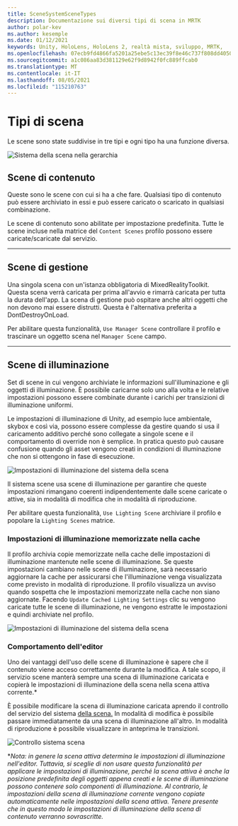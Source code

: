 ```yaml
---
title: SceneSystemSceneTypes
description: Documentazione sui diversi tipi di scena in MRTK
author: polar-kev
ms.author: kesemple
ms.date: 01/12/2021
keywords: Unity, HoloLens, HoloLens 2, realtà mista, sviluppo, MRTK,
ms.openlocfilehash: 07ecb9fd4866fa5201a25ebe5c13ec39f8e46c737f808dd4050251f15e66a98d
ms.sourcegitcommit: a1c086aa83d381129e62f9d8942f0fc889ffcab0
ms.translationtype: MT
ms.contentlocale: it-IT
ms.lasthandoff: 08/05/2021
ms.locfileid: "115210763"
---
```

# <a name="scene-types"></a>Tipi di scena

Le scene sono state suddivise in tre tipi e ogni tipo ha una funzione diversa.

![Sistema della scena nella gerarchia](../images/scene-system/MRTK_SceneSystemEditorSceneHierarchy.PNG)

## <a name="content-scenes"></a>Scene di contenuto

Queste sono le scene con cui si ha a che fare. Qualsiasi tipo di contenuto può essere archiviato in essi e può essere caricato o scaricato in qualsiasi combinazione.

Le scene di contenuto sono abilitate per impostazione predefinita. Tutte le scene incluse nella matrice del `Content Scenes` profilo possono essere caricate/scaricate dal servizio.

___

## <a name="manager-scenes"></a>Scene di gestione

Una singola scena con un'istanza obbligatoria di MixedRealityToolkit. Questa scena verrà caricata per prima all'avvio e rimarrà caricata per tutta la durata dell'app. La scena di gestione può ospitare anche altri oggetti che non devono mai essere distrutti. Questa è l'alternativa preferita a DontDestroyOnLoad.

Per abilitare questa funzionalità, `Use Manager Scene` controllare il profilo e trascinare un oggetto scena nel `Manager Scene` campo.

___

## <a name="lighting-scenes"></a>Scene di illuminazione

Set di scene in cui vengono archiviate le informazioni sull'illuminazione e gli oggetti di illuminazione. È possibile caricarne solo uno alla volta e le relative impostazioni possono essere combinate durante i carichi per transizioni di illuminazione uniformi.

Le impostazioni di illuminazione di Unity, ad esempio luce ambientale, skybox e così via, possono essere complesse da gestire quando si usa il caricamento additivo perché sono collegate a singole scene e il comportamento di override non è semplice. In pratica questo può causare confusione quando gli asset vengono creati in condizioni di illuminazione che non si ottengono in fase di esecuzione.

![Impostazioni di illuminazione del sistema della scena](../images/scene-system/MRTK_SceneSystemLightingSettings.PNG)

Il sistema scene usa scene di illuminazione per garantire che queste impostazioni rimangano coerenti indipendentemente dalle scene caricate o attive, sia in modalità di modifica che in modalità di riproduzione.

Per abilitare questa funzionalità, `Use Lighting Scene` archiviare il profilo e popolare la `Lighting Scenes` matrice.

### <a name="cached-lighting-settings"></a>Impostazioni di illuminazione memorizzate nella cache

Il profilo archivia copie memorizzate nella cache delle impostazioni di illuminazione mantenute nelle scene di illuminazione. Se queste impostazioni cambiano nelle scene di illuminazione, sarà necessario aggiornare la cache per assicurarsi che l'illuminazione venga visualizzata come previsto in modalità di riproduzione. Il profilo visualizza un avviso quando sospetta che le impostazioni memorizzate nella cache non siano aggiornate. Facendo `Update Cached Lighting Settings` clic su vengono caricate tutte le scene di illuminazione, ne vengono estratte le impostazioni e quindi archiviate nel profilo.

![Impostazioni di illuminazione del sistema della scena](../images/scene-system/MRTK_SceneSystemCachedLightingSettings.PNG)

### <a name="editor-behavior"></a>Comportamento dell'editor

Uno dei vantaggi dell'uso delle scene di illuminazione è sapere che il contenuto viene acceso correttamente durante la modifica. A tale scopo, il servizio scene manterà sempre una scena di illuminazione caricata e copierà le impostazioni di illuminazione della scena nella scena attiva corrente.\*

È possibile modificare la scena di illuminazione caricata aprendo il controllo del servizio del sistema [della scena.](../../configuration/mixed-reality-configuration-guide.md#editor-utilities) In modalità di modifica è possibile passare immediatamente da una scena di illuminazione all'altro. In modalità di riproduzione è possibile visualizzare in anteprima le transizioni.

![Controllo sistema scena](../images/scene-system/MRTK_SceneSystemServiceInspector.PNG)

\**Nota: in genere la scena attiva determina le impostazioni di illuminazione nell'editor. Tuttavia, si sceglie di non usare questa funzionalità per applicare le impostazioni di illuminazione, perché la scena attiva è anche la posizione predefinita degli oggetti appena creati e le scene di illuminazione possono contenere solo componenti di illuminazione. Al contrario, le impostazioni della scena di illuminazione corrente vengono copiate automaticamente nelle impostazioni della scena attiva. Tenere presente che in questo modo le impostazioni di illuminazione della scena di contenuto verranno sovrascritte.*
